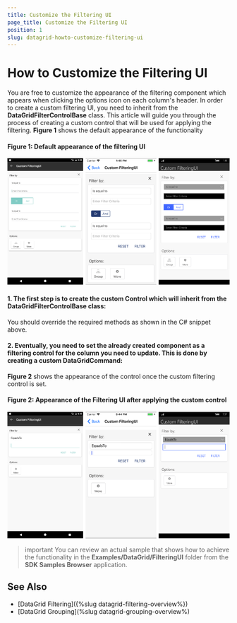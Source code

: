 ```yaml
---
title: Customize the Filtering UI
page_title: Customize the Filtering UI
position: 1
slug: datagrid-howto-customize-filtering-ui
---
```


# How to Customize the Filtering UI #



You are free to customize the appearance of the filtering component which appears when clicking the options icon on each column's header. In order to create a custom filtering UI, you need to inherit from the **DataGridFilterControlBase** class. This article will guide you through the process of creating a custom control that will be used for applying the filtering. **Figure 1** shows the default appearance of the functionality

#### Figure 1: Default appearance of the filtering UI
![Default Filtering](../images/datagrid_defaultfiltering.png)


#### 1. The first step is to create the custom Control which will inherit from the **DataGridFilterControlBase** class:

<snippet id='datagrid-customfiltering-control-xaml'/>

<snippet id='datagrid-customfiltering-control-cs'/>

You should override the required methods as shown in the C# snippet above.

#### 2. Eventually, you need to set the already created component as a filtering control for the column you need to update. This is done by creating a custom **DataGridCommand**:

<snippet id='datagrid-customfiltering-customcommand-cs'/>

**Figure 2** shows the appearance of the control once the custom filtering control is set.

#### Figure 2: Appearance of the Filtering UI after applying the custom control
![Custom Filtering](../images/datagrid_customfiltering.png)

>important You can review an actual sample that shows how to achieve the functionality in the **Examples/DataGrid/FilteringUI** folder from the **SDK Samples Browser** application.

## See Also

* [DataGrid Filtering]({%slug datagrid-filtering-overview%})
* [DataGrid Grouping](%slug datagrid-grouping-overview%)
